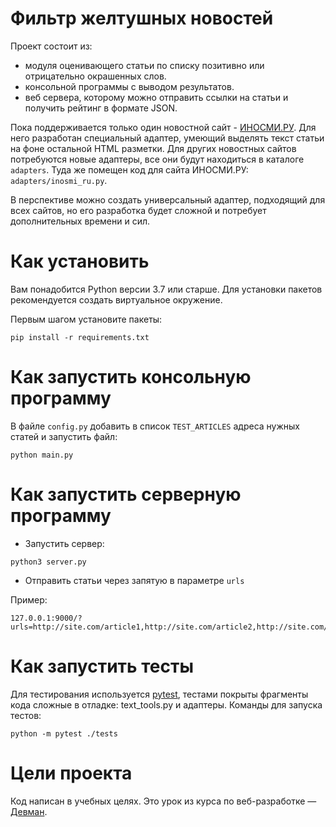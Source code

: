# Фильтр желтушных новостей

Проект состоит из:
- модуля оценивающего статьи по списку позитивно или отрицательно окрашенных слов.
- консольной программы с выводом результатов.
- веб сервера, которому можно отправить ссылки на статьи и получить рейтинг в формате JSON.


Пока поддерживается только один новостной сайт - [ИНОСМИ.РУ](https://inosmi.ru/). Для него разработан специальный адаптер, умеющий выделять текст статьи на фоне остальной HTML разметки. Для других новостных сайтов потребуются новые адаптеры, все они будут находиться в каталоге `adapters`. Туда же помещен код для сайта ИНОСМИ.РУ: `adapters/inosmi_ru.py`.

В перспективе можно создать универсальный адаптер, подходящий для всех сайтов, но его разработка будет сложной и потребует дополнительных времени и сил.


# Как установить

Вам понадобится Python версии 3.7 или старше. Для установки пакетов рекомендуется создать виртуальное окружение.

Первым шагом установите пакеты:
```python3
pip install -r requirements.txt
```


# Как запустить консольную программу

В файле `config.py` добавить в список `TEST_ARTICLES` адреса нужных статей и запустить
файл:
```python3
python main.py
```


# Как запустить серверную программу

- Запустить сервер:
```
python3 server.py
```
- Отправить статьи через запятую в параметре `urls`

Пример:
```
127.0.0.1:9000/?urls=http://site.com/article1,http://site.com/article2,http://site.com/article3,
```


# Как запустить тесты

Для тестирования используется [pytest](https://docs.pytest.org/en/latest/), тестами покрыты фрагменты кода сложные в отладке: text_tools.py и адаптеры. Команды для запуска тестов:

```
python -m pytest ./tests
```


# Цели проекта

Код написан в учебных целях. Это урок из курса по веб-разработке — [Девман](https://dvmn.org).

